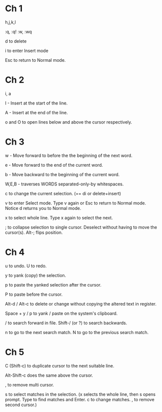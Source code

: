 Ch 1
====
h,j,k,l

:q, :q!
:w, :wq

d to delete

i to enter Insert mode

Esc to return to Normal mode.


Ch 2
====
i, a

I - Insert at the start of the line.

A - Insert at the end of the line.

o and O to open lines below and above the cursor respectively.


Ch 3
====
w - Move forward to before the the beginning of the next word.

e - Move forward to the end of the current word.

b - Move backward to the beginning of the current word.

W,E,B - traverses WORDS separated-only-by whitespaces.

c to change the current selection. (== di or delete+insert)

v to enter Select mode. Type v again or Esc to return to Normal mode. Notice d returns you to Normal mode.

x to select whole line. Type x again to select the next.

; to collapse selection to single cursor. Deselect without having to move the cursor(s). 
Alt-; flips position.


Ch 4
====
u to undo. U to redo.

y to yank (copy) the selection. 

p to paste the yanked selection after the cursor.

P to paste before the cursor.

Alt-d / Alt-c to delete or change without copying the altered text in register.

Space + y / p to yank / paste on the system's clipboard.

/ to search forward in file.
Shift-/ (or ?) to search backwards.

n to go to the next search match.
N to go to the previous search match.


Ch 5
====
C (Shift-c) to duplicate cursor to the next suitable line.

Alt-Shift-c does the same above the cursor.

, to remove multi cursor.

s to select matches in the selection. (x selects the whole line, then s opens prompt. Type to find matches and Enter. c to change matches. , to remove second cursor.)
